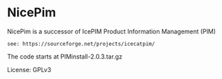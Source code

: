 NicePim
=======

NicePim is a successor of IcePIM Product Information Management (PIM)

    see: https://sourceforge.net/projects/icecatpim/
    
The code starts at PIMinstall-2.0.3.tar.gz

License: GPLv3
  
